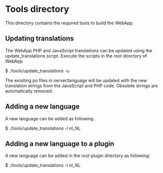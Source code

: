 Tools directory
===============

This directory contains the required tools to build the WebApp.

Updating translations
---------------------

The WebApp PHP and JavaScript translations can be updated using the
update_translations script. Execute the scripts in the root directory of
WebApp

$ ./tools/update_translations -u

The exisiting po files in server/language will be updated with the new
translation strings from the JavaScript and PHP code. Obsolete strings are
automatically removed.

Adding a new language
---------------------

A new language can be added as following.

$ ./tools/update_translations -l nl_NL

Adding a new language to a plugin
---------------------------------

A new language can be added in the root plugin directory as following:

$ ./tools/update_translations -l nl_NL
